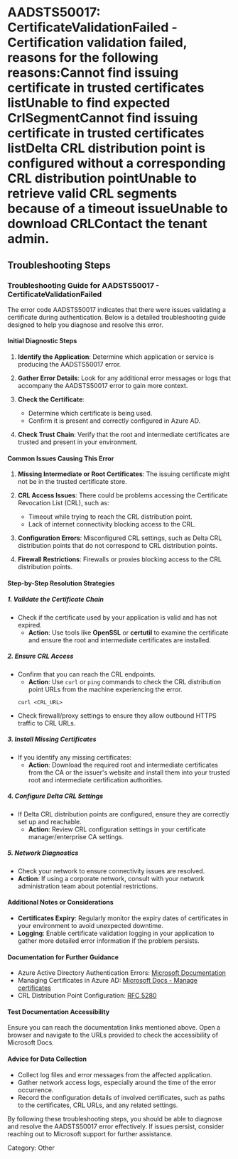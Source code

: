 # AADSTS50017: CertificateValidationFailed - Certification validation failed, reasons for the following reasons:Cannot find issuing certificate in trusted certificates listUnable to find expected CrlSegmentCannot find issuing certificate in trusted certificates listDelta CRL distribution point is configured without a corresponding CRL distribution pointUnable to retrieve valid CRL segments because of a timeout issueUnable to download CRLContact the tenant admin.


## Troubleshooting Steps
### Troubleshooting Guide for AADSTS50017 - CertificateValidationFailed

The error code AADSTS50017 indicates that there were issues validating a certificate during authentication. Below is a detailed troubleshooting guide designed to help you diagnose and resolve this error.

#### Initial Diagnostic Steps

1. **Identify the Application**: Determine which application or service is producing the AADSTS50017 error.
  
2. **Gather Error Details**: Look for any additional error messages or logs that accompany the AADSTS50017 error to gain more context.

3. **Check the Certificate**:
   - Determine which certificate is being used.
   - Confirm it is present and correctly configured in Azure AD.

4. **Check Trust Chain**: Verify that the root and intermediate certificates are trusted and present in your environment.

#### Common Issues Causing This Error

1. **Missing Intermediate or Root Certificates**: The issuing certificate might not be in the trusted certificate store.
  
2. **CRL Access Issues**: There could be problems accessing the Certificate Revocation List (CRL), such as:
   - Timeout while trying to reach the CRL distribution point.
   - Lack of internet connectivity blocking access to the CRL.

3. **Configuration Errors**: Misconfigured CRL settings, such as Delta CRL distribution points that do not correspond to CRL distribution points.

4. **Firewall Restrictions**: Firewalls or proxies blocking access to the CRL distribution points.

#### Step-by-Step Resolution Strategies

##### 1. Validate the Certificate Chain
   - Check if the certificate used by your application is valid and has not expired.
     - **Action**: Use tools like **OpenSSL** or **certutil** to examine the certificate and ensure the root and intermediate certificates are installed.

##### 2. Ensure CRL Access
   - Confirm that you can reach the CRL endpoints.
     - **Action**: Use `curl` or `ping` commands to check the CRL distribution point URLs from the machine experiencing the error.
     ```
     curl <CRL_URL>
     ```
   - Check firewall/proxy settings to ensure they allow outbound HTTPS traffic to CRL URLs.

##### 3. Install Missing Certificates
   - If you identify any missing certificates:
     - **Action**: Download the required root and intermediate certificates from the CA or the issuer's website and install them into your trusted root and intermediate certification authorities.

##### 4. Configure Delta CRL Settings
   - If Delta CRL distribution points are configured, ensure they are correctly set up and reachable.
     - **Action**: Review CRL configuration settings in your certificate manager/enterprise CA settings.

##### 5. Network Diagnostics
   - Check your network to ensure connectivity issues are resolved.
   - **Action**: If using a corporate network, consult with your network administration team about potential restrictions.

#### Additional Notes or Considerations

- **Certificates Expiry**: Regularly monitor the expiry dates of certificates in your environment to avoid unexpected downtime.
- **Logging**: Enable certificate validation logging in your application to gather more detailed error information if the problem persists.
  
#### Documentation for Further Guidance

- Azure Active Directory Authentication Errors: [Microsoft Documentation](https://docs.microsoft.com/en-us/azure/active-directory/develop/authentication-scenarios)
- Managing Certificates in Azure AD: [Microsoft Docs - Manage certificates](https://docs.microsoft.com/en-us/azure/active-directory/develop/howto-manage-certificates)
- CRL Distribution Point Configuration: [RFC 5280](https://tools.ietf.org/html/rfc5280)

#### Test Documentation Accessibility

Ensure you can reach the documentation links mentioned above. Open a browser and navigate to the URLs provided to check the accessibility of Microsoft Docs.

#### Advice for Data Collection

- Collect log files and error messages from the affected application.
- Gather network access logs, especially around the time of the error occurrence.
- Record the configuration details of involved certificates, such as paths to the certificates, CRL URLs, and any related settings.

By following these troubleshooting steps, you should be able to diagnose and resolve the AADSTS50017 error effectively. If issues persist, consider reaching out to Microsoft support for further assistance.

Category: Other